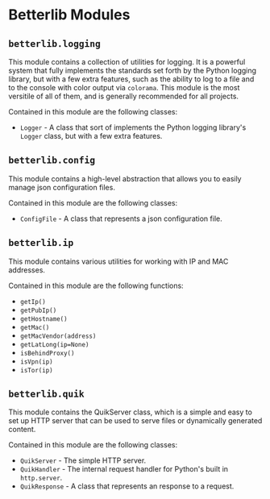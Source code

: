 # Betterlib Modules

## `betterlib.logging`

This module contains a collection of utilities for logging. It is a powerful system that fully implements the standards set forth by the Python logging library, but with a few extra features, such as the ability to log to a file and to the console with color output via `colorama`. This module is the most versitile of all of them, and is generally recommended for all projects.

Contained in this module are the following classes:

- `Logger` - A class that sort of implements the Python logging library's `Logger` class, but with a few extra features.

## `betterlib.config`

This module contains a high-level abstraction that allows you to easily manage json configuration files.

Contained in this module are the following classes:

- `ConfigFile` - A class that represents a json configuration file.

## `betterlib.ip`

This module contains various utilities for working with IP and MAC addresses.

Contained in this module are the following functions:

- `getIp()`
- `getPubIp()`
- `getHostname()`
- `getMac()`
- `getMacVendor(address)`
- `getLatLong(ip=None)`
- `isBehindProxy()`
- `isVpn(ip)`
- `isTor(ip)`

## `betterlib.quik`

This module contains the QuikServer class, which is a simple and easy to set up HTTP server that can be used to serve files or dynamically generated content.

Contained in this module are the following classes:

- `QuikServer` - The simple HTTP server.
- `QuikHandler` - The internal request handler for Python's built in `http.server`.
- `QuikResponse` - A class that represents an response to a request.
